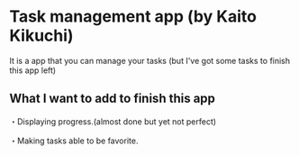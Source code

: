 # Task management app (by Kaito Kikuchi)

It is a app that you can manage your tasks (but I've got some tasks to finish this app left)

## What I want to add to finish this app

・Displaying progress.(almost done but yet not perfect)
 
・Making tasks able to be favorite.
